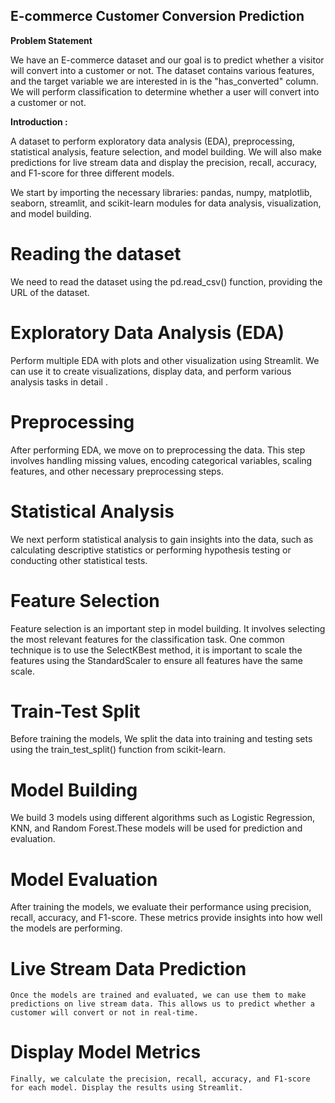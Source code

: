 ## **E-commerce Customer Conversion Prediction**

**Problem Statement**

We have an E-commerce dataset and our goal is to predict whether a visitor will convert into a customer or not. The dataset contains various features, and the target variable we are interested in is the "has_converted" column. We will perform classification to determine whether a user will convert into a customer or not.

**Introduction :**

A dataset to perform exploratory data analysis (EDA), preprocessing, statistical analysis, feature selection, and model building. We will also make predictions for live stream data and display the precision, recall, accuracy, and F1-score for three different models.

We start by importing the necessary libraries: pandas, numpy, matplotlib, seaborn, streamlit, and scikit-learn modules for data analysis, visualization, and model building.

# Reading the dataset
We need to read the dataset using the pd.read_csv() function, providing the URL of the dataset.

# Exploratory Data Analysis (EDA)
Perform multiple EDA with plots and  other visualization  using  Streamlit.
We can use it to create visualizations, display data, and perform various analysis tasks in detail .

# Preprocessing
After performing EDA, we move on to preprocessing the data. This step involves handling missing values, encoding categorical variables, scaling features, and other necessary preprocessing steps.

# Statistical Analysis
We next perform statistical analysis to gain insights into the data, such as calculating descriptive statistics or performing hypothesis testing or conducting other statistical tests.

# Feature Selection
Feature selection is an important step in model building. It involves selecting the most relevant features for the classification task. One common technique is to use the SelectKBest method, it is important to scale the features using the StandardScaler to ensure all features have the same scale.

# Train-Test Split
Before training the models, We split the data into training and testing sets using the train_test_split() function from scikit-learn.

# Model Building
We build  3 models using different algorithms such as Logistic Regression, KNN, and Random Forest.These models will be used for prediction and evaluation.

# Model Evaluation
After training the models, we evaluate their performance using precision, recall, accuracy, and F1-score. These metrics provide insights into how well the models are performing.

# Live Stream Data Prediction
	Once the models are trained and evaluated, we can use them to make predictions on live stream data. This allows us to predict whether a customer will convert or not in real-time.

# Display Model Metrics
	Finally, we calculate the precision, recall, accuracy, and F1-score for each model. Display the results using Streamlit.

